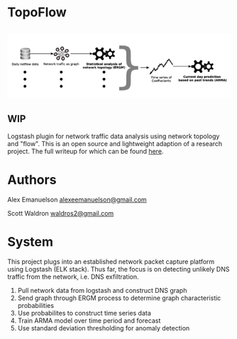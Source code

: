# TopoFlow
![Cover photo](pipeline.jpg)
---------------------------------------------------------------

## WIP
Logstash plugin for network traffic data analysis using network topology and "flow". This is an open source and lightweight adaption of a research project. The full writeup for which can be found [here](ergmarma.pdf).

# Authors
Alex Emanuelson
alexeemanuelson@gmail.com

Scott Waldron
waldros2@gmail.com

# System
This project plugs into an established network packet capture platform using Logstash (ELK stack). Thus far, the focus is on detecting unlikely DNS traffic from the network, i.e. DNS exfiltration. 

1) Pull network data from logstash and construct DNS graph
2) Send graph through ERGM process to determine graph characteristic probabilities
3) Use probabilites to construct time series data
4) Train ARMA model over time period and forecast
5) Use standard deviation thresholding for anomaly detection
